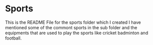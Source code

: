 # Sports

This is the README File for the sports folder which I created I have mentioned some of the commont sports in the sub folder 
and the equipments that are used to play the sports like cricket badminton and football.
